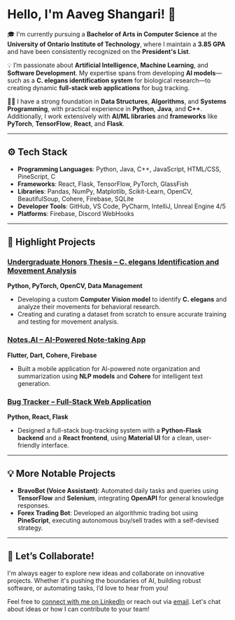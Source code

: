 # Hello, I'm Aaveg Shangari! 👋

🎓 I'm currently pursuing a **Bachelor of Arts in Computer Science** at the **University of Ontario Institute of Technology**, where I maintain a **3.85 GPA** and have been consistently recognized on the **President's List**.

💡 I’m passionate about **Artificial Intelligence, Machine Learning**, and **Software Development**. My expertise spans from developing **AI models**—such as a **C. elegans identification system** for biological research—to creating dynamic **full-stack web applications** for bug tracking.

👨‍🏫 I have a strong foundation in **Data Structures**, **Algorithms**, and **Systems Programming**, with practical experience in **Python**, **Java**, and **C++**. Additionally, I work extensively with **AI/ML libraries** and **frameworks** like **PyTorch**, **TensorFlow**, **React**, and **Flask**.

---

## ⚙️ Tech Stack

- **Programming Languages**: Python, Java, C++, JavaScript, HTML/CSS, PineScript, C
- **Frameworks**: React, Flask, TensorFlow, PyTorch, GlassFish
- **Libraries**: Pandas, NumPy, Matplotlib, Scikit-Learn, OpenCV, BeautifulSoup, Cohere, Firebase, SQLite
- **Developer Tools**: GitHub, VS Code, PyCharm, IntelliJ, Unreal Engine 4/5
- **Platforms**: Firebase, Discord WebHooks

---

## 🚀 Highlight Projects

### [**Undergraduate Honors Thesis – C. elegans Identification and Movement Analysis**](link-to-project)  
**Python, PyTorch, OpenCV, Data Management**  
- Developing a custom **Computer Vision model** to identify **C. elegans** and analyze their movements for behavioral research.
- Creating and curating a dataset from scratch to ensure accurate training and testing for movement analysis.

### [**Notes.AI – AI-Powered Note-taking App**](https://github.com/AviShangari/Kanjou)  
**Flutter, Dart, Cohere, Firebase**  
- Built a mobile application for AI-powered note organization and summarization using **NLP models** and **Cohere** for intelligent text generation.

### [**Bug Tracker – Full-Stack Web Application**](https://github.com/AviShangari/BugTracker)  
**Python, React, Flask**  
- Designed a full-stack bug-tracking system with a **Python-Flask backend** and a **React frontend**, using **Material UI** for a clean, user-friendly interface.

---

## 💡 More Notable Projects
- **BravoBot (Voice Assistant)**: Automated daily tasks and queries using **TensorFlow** and **Selenium**, integrating **OpenAPI** for general knowledge responses.
- **Forex Trading Bot**: Developed an algorithmic trading bot using **PineScript**, executing autonomous buy/sell trades with a self-devised strategy.

---

## 🤝 Let’s Collaborate!

I'm always eager to explore new ideas and collaborate on innovative projects. Whether it's pushing the boundaries of AI, building robust software, or automating tasks, I’d love to hear from you!

Feel free to [connect with me on LinkedIn](https://linkedin.com/in/aaveg-shangari) or reach out via [email](mailto:shangariaaveg@gmail.com). Let's chat about ideas or how I can contribute to your team!
